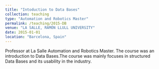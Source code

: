 ```yaml
---
title: "Intoduction to Data Bases"
collection: teaching
type: "Automation and Robotics Master"
permalink: /teaching/2015-DB
venue: "LA SALLE, RAMÓN LLULL UNIVERSITY"
date: 2015-01-01
location: "Barcelona, Spain"
---
```


Professor at La Salle Automation and Robotics Master. The course was an introduction to Data
Bases.The course was mainly focuses in structured Data Bases and its usability in the industry.

